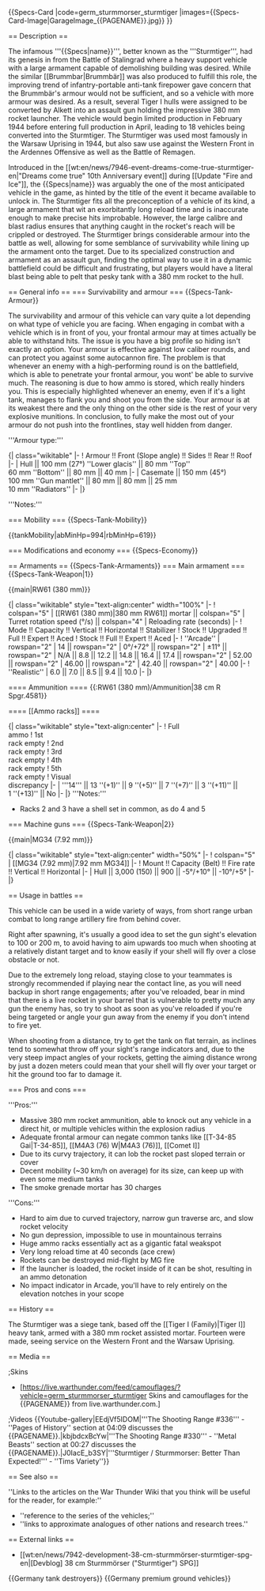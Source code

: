 {{Specs-Card
|code=germ_sturmmorser_sturmtiger
|images={{Specs-Card-Image|GarageImage_{{PAGENAME}}.jpg}}
}}

== Description ==
<!-- ''In the description, the first part should be about the history of the creation and combat usage of the vehicle, as well as its key features. In the second part, tell the reader about the ground vehicle in the game. Insert a screenshot of the vehicle, so that if the novice player does not remember the vehicle by name, he will immediately understand what kind of vehicle the article is talking about.'' -->
The infamous '''{{Specs|name}}''', better known as the '''Sturmtiger''', had its genesis in from the Battle of Stalingrad where a heavy support vehicle with a large armament capable of demolishing building was desired. While the similar [[Brummbar|Brummbär]] was also produced to fulfill this role, the improving trend of infantry-portable anti-tank firepower gave concern that the Brummbär's armour would not be sufficient, and so a vehicle with more armour was desired. As a result, several Tiger I hulls were assigned to be converted by Alkett into an assault gun holding the impressive 380 mm rocket launcher. The vehicle would begin limited production in February 1944 before entering full production in April, leading to 18 vehicles being converted into the Sturmtiger. The Sturmtiger was used most famously in the Warsaw Uprising in 1944, but also saw use against the Western Front in the Ardennes Offensive as well as the Battle of Remagen.

Introduced in the [[wt:en/news/7946-event-dreams-come-true-sturmtiger-en|"Dreams come true" 10th Anniversary event]] during [[Update "Fire and Ice"]], the {{Specs|name}} was arguably the one of the most anticipated vehicle in the game, as hinted by the title of the event it became available to unlock in. The Sturmtiger fits all the preconception of a vehicle of its kind, a large armament that wit an exorbitantly long reload time and is inaccurate enough to make precise hits improbable. However, the large calibre and blast radius ensures that anything caught in the rocket's reach will be crippled or destroyed. The Sturmtiger brings considerable armour into the battle as well, allowing for some semblance of survivability while lining up the armament onto the target. Due to its specialized construction and armament as an assault gun, finding the optimal way to use it in a dynamic battlefield could be difficult and frustrating, but players would have a literal blast being able to pelt that pesky tank with a 380 mm rocket to the hull.

== General info ==
=== Survivability and armour ===
{{Specs-Tank-Armour}}
<!-- ''Describe armour protection. Note the most well protected and key weak areas. Appreciate the layout of modules as well as the number and location of crew members. Is the level of armour protection sufficient, is the placement of modules helpful for survival in combat? If necessary use a visual template to indicate the most secure and weak zones of the armour.'' -->
The survivability and armour of this vehicle can vary quite a lot depending on what type of vehicle you are facing. When engaging in combat with a vehicle which is in front of you, your frontal armour may at times actually be able to withstand hits. The issue is you have a big profile so hiding isn't exactly an option. Your armour is effective against low caliber rounds, and can protect you against some autocannon fire. The problem is that whenever an enemy with a high-performing round is on the battlefield, which is able to penetrate your frontal armour, you wont' be able to survive much. The reasoning is due to how ammo is stored, which really hinders you. This is especially highlighted whenever an enemy, even if it's a light tank, manages to flank you and shoot you from the side. Your armour is at its weakest there and the only thing on the other side is the rest of your very explosive munitions. In conclusion, to fully make the most out of your armour do not push into the frontlines, stay well hidden from danger.

'''Armour type:''' <!-- The types of armour present on the vehicle and their general locations -->
<!-- Example: * Rolled homogeneous armour (Front, Side, Rear, Hull roof)
* Cast homogeneous armour (Turret, Transmission area) -->

{| class="wikitable"
|-
! Armour !! Front (Slope angle) !! Sides !! Rear !! Roof
|-
| Hull || 100 mm (27°) ''Lower glacis'' || 80 mm ''Top'' <br> 60 mm ''Bottom'' || 80 mm || 40 mm
|-
| Casemate || 150 mm (45°) <br> 100 mm ''Gun mantlet'' || 80 mm || 80 mm || 25 mm <br> 10 mm ''Radiators''
|-
|}

'''Notes:''' <!-- Any additional notes which the user needs to be aware of -->
<!-- Example: * Suspension wheels are 20 mm thick, tracks are 30 mm thick, and torsion bars are 60 mm thick. -->

=== Mobility ===
{{Specs-Tank-Mobility}}
<!-- ''Write about the mobility of the ground vehicle. Estimate the specific power and manoeuvrability, as well as the maximum speed forwards and backwards.'' -->

{{tankMobility|abMinHp=994|rbMinHp=619}}

=== Modifications and economy ===
{{Specs-Economy}}

== Armaments ==
{{Specs-Tank-Armaments}}
=== Main armament ===
{{Specs-Tank-Weapon|1}}
<!-- ''Give the reader information about the characteristics of the main gun. Assess its effectiveness in a battle based on the reloading speed, ballistics and the power of shells. Do not forget about the flexibility of the fire, that is how quickly the cannon can be aimed at the target, open fire on it and aim at another enemy. Add a link to the main article on the gun: <code><nowiki>{{main|Name of the weapon}}</nowiki></code>. Describe in general terms the ammunition available for the main gun. Give advice on how to use them and how to fill the ammunition storage.'' -->
{{main|RW61 (380 mm)}}

{| class="wikitable" style="text-align:center" width="100%"
|-
! colspan="5" | [[RW61 (380 mm)|380 mm RW61]] mortar || colspan="5" | Turret rotation speed (°/s) || colspan="4" | Reloading rate (seconds)
|-
! Mode !! Capacity !! Vertical !! Horizontal !! Stabilizer
! Stock !! Upgraded !! Full !! Expert !! Aced
! Stock !! Full !! Expert !! Aced
|-
! ''Arcade''
| rowspan="2" | 14 || rowspan="2" | 0°/+72° || rowspan="2" | ±11° || rowspan="2" | N/A || 8.8 || 12.2 || 14.8 || 16.4 || 17.4 || rowspan="2" | 52.00 || rowspan="2" | 46.00 || rowspan="2" | 42.40 || rowspan="2" | 40.00
|-
! ''Realistic''
| 6.0 || 7.0 || 8.5 || 9.4 || 10.0
|-
|}

==== Ammunition ====
{{:RW61 (380 mm)/Ammunition|38 cm R Spgr.4581}}

==== [[Ammo racks]] ====
<!-- [[File:Ammoracks_{{PAGENAME}}.png|right|thumb|x250px|[[Ammo racks]] of the {{PAGENAME}}]] -->
<!-- '''Last updated:''' -->
{| class="wikitable" style="text-align:center"
|-
! Full<br>ammo
! 1st<br>rack empty
! 2nd<br>rack empty
! 3rd<br>rack empty
! 4th<br>rack empty
! 5th<br>rack empty
! Visual<br>discrepancy
|-
| '''14''' || 13&nbsp;''(+1)'' || 9&nbsp;''(+5)'' || 7&nbsp;''(+7)'' || 3&nbsp;''(+11)'' || 1&nbsp;''(+13)'' || No
|-
|}
'''Notes:'''

* Racks 2 and 3 have a shell set in common, as do 4 and 5

=== Machine guns ===
{{Specs-Tank-Weapon|2}}
<!-- ''Offensive and anti-aircraft machine guns not only allow you to fight some aircraft but also are effective against lightly armoured vehicles. Evaluate machine guns and give recommendations on its use.'' -->
{{main|MG34 (7.92 mm)}}

{| class="wikitable" style="text-align:center" width="50%"
|-
! colspan="5" | [[MG34 (7.92 mm)|7.92 mm MG34]]
|-
! Mount !! Capacity (Belt) !! Fire rate !! Vertical !! Horizontal
|-
| Hull || 3,000 (150) || 900 || -5°/+10° || -10°/+5°
|-
|}

== Usage in battles ==
<!-- ''Describe the tactics of playing in the vehicle, the features of using vehicles in the team and advice on tactics. Refrain from creating a "guide" - do not impose a single point of view but instead give the reader food for thought. Describe the most dangerous enemies and give recommendations on fighting them. If necessary, note the specifics of the game in different modes (AB, RB, SB).'' -->
This vehicle can be used in a wide variety of ways, from short range urban combat to long range artillery fire from behind cover.

Right after spawning, it's usually a good idea to set the gun sight's elevation to 100 or 200 m, to avoid having to aim upwards too much when shooting at a relatively distant target and to know easily if your shell will fly over a close obstacle or not.

Due to the extremely long reload, staying close to your teammates is strongly recommended if playing near the contact line, as you will need backup in short range engagements; after you've reloaded, bear in mind that there is a live rocket in your barrel that is vulnerable to pretty much any gun the enemy has, so try to shoot as soon as you've reloaded if you're being targeted or angle your gun away from the enemy if you don't intend to fire yet.

When shooting from a distance, try to get the tank on flat terrain, as inclines tend to somewhat throw off your sight's range indicators and, due to the very steep impact angles of your rockets, getting the aiming distance wrong by just a dozen meters could mean that your shell will fly over your target or hit the ground too far to damage it.

=== Pros and cons ===
<!-- ''Summarise and briefly evaluate the vehicle in terms of its characteristics and combat effectiveness. Mark its pros and cons in a bulleted list. Try not to use more than 6 points for each of the characteristics. Avoid using categorical definitions such as "bad", "good" and the like - use substitutions with softer forms such as "inadequate" and "effective".'' -->

'''Pros:'''

* Massive 380 mm rocket ammunition, able to knock out any vehicle in a direct hit, or multiple vehicles within the explosion radius
* Adequate frontal armour can negate common tanks like [[T-34-85 Gai|T-34-85]], [[M4A3 (76) W|M4A3 (76)]], [[Comet I]]
* Due to its curvy trajectory, it can lob the rocket past sloped terrain or cover
* Decent mobility (~30 km/h on average) for its size, can keep up with even some medium tanks
* The smoke grenade mortar has 30 charges

'''Cons:'''

* Hard to aim due to curved trajectory, narrow gun traverse arc, and slow rocket velocity
* No gun depression, impossible to use in mountainous terrains
* Huge ammo racks essentially act as a gigantic fatal weakspot
* Very long reload time at 40 seconds (ace crew)
* Rockets can be destroyed mid-flight by MG fire
* If the launcher is loaded, the rocket inside of it can be shot, resulting in an ammo detonation
* No impact indicator in Arcade, you'll have to rely entirely on the elevation notches in your scope

== History ==
<!-- ''Describe the history of the creation and combat usage of the vehicle in more detail than in the introduction. If the historical reference turns out to be too long, take it to a separate article, taking a link to the article about the vehicle and adding a block "/History" (example: <nowiki>https://wiki.warthunder.com/(Vehicle-name)/History</nowiki>) and add a link to it here using the <code>main</code> template. Be sure to reference text and sources by using <code><nowiki><ref></ref></nowiki></code>, as well as adding them at the end of the article with <code><nowiki><references /></nowiki></code>. This section may also include the vehicle's dev blog entry (if applicable) and the in-game encyclopedia description (under <code><nowiki>=== In-game description ===</nowiki></code>, also if applicable).'' -->
The Sturmtiger was a siege tank, based off the [[Tiger I (Family)|Tiger I]] heavy tank, armed with a 380 mm rocket assisted mortar. Fourteen were made, seeing service on the Western Front and the Warsaw Uprising.

== Media ==
<!-- ''Excellent additions to the article would be video guides, screenshots from the game, and photos.'' -->

;Skins

* [https://live.warthunder.com/feed/camouflages/?vehicle=germ_sturmmorser_sturmtiger Skins and camouflages for the {{PAGENAME}} from live.warthunder.com.]

;Videos
{{Youtube-gallery|EEdjVf5IDOM|'''The Shooting Range #336''' - ''Pages of History'' section at 04:09 discusses the {{PAGENAME}}.|kbjbdcxBcYw|'''The Shooting Range #330''' - ''Metal Beasts'' section at 00:27 discusses the {{PAGENAME}}.|J0IacE_b3SY|'''Sturmtiger / Sturmmorser: Better Than Expected!''' - ''Tims Variety''}}

== See also ==
<!-- ''Links to the articles on the War Thunder Wiki that you think will be useful for the reader, for example:''
* ''reference to the series of the vehicles;''
* ''links to approximate analogues of other nations and research trees.'' -->
''Links to the articles on the War Thunder Wiki that you think will be useful for the reader, for example:''

* ''reference to the series of the vehicles;''
* ''links to approximate analogues of other nations and research trees.''

== External links ==
<!-- ''Paste links to sources and external resources, such as:''
* ''topic on the official game forum;''
* ''other literature.'' -->

* [[wt:en/news/7942-development-38-cm-sturmmörser-sturmtiger-spg-en|[Devblog] 38 cm Sturmmörser ("Sturmtiger") SPG]]

{{Germany tank destroyers}}
{{Germany premium ground vehicles}}